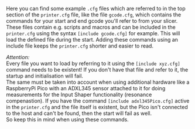 Here you can find some example `.cfg` files which are referred to in the top section of the `printer.cfg` file, like the file `gcode.cfg`, which contains the commands for your start and end gcode you'll refer to from your slicer.  
These files contain e.g. scripts and macros and can be included in the `printer.cfg` using the syntax `[include gcode.cfg]` for example. This will load the defined file during the start. Adding these commands using an include file keeps the `printer.cfg` shorter and easier to read.  

*Attention:*  
Every file you want to load by referring to it using the `[include xyz.cfg]` command needs to be existent! If you don't have that file and refer to it, the startup and initialisation will fail.  
The same must be taken into account when using additional hardware like a RaspberryPi Pico with an ADXL345 sensor attached to it for doing measurements for the Input Shaper functionality (resonance compenastion). If you have the command `[include adxl345Pico.cfg]` active in the `printer.cfg` and the file itself is existent, but the Pico isn't connected to the host and can't be found, then the start will fail as well.  
So keep this in mind when using these commands.  
